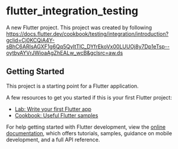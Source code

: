 # flutter_integration_testing

A new Flutter project.
This project was created by following https://docs.flutter.dev/cookbook/testing/integration/introduction?gclid=Cj0KCQiA4Y-sBhC6ARIsAGXF1g6Qq5QyItTlC_DYfrEkoVx00LUUOj8y7Dp1eTsp--oytbyAYVrJWioaAgZhEALw_wcB&gclsrc=aw.ds

## Getting Started

This project is a starting point for a Flutter application.

A few resources to get you started if this is your first Flutter project:

- [Lab: Write your first Flutter app](https://docs.flutter.dev/get-started/codelab)
- [Cookbook: Useful Flutter samples](https://docs.flutter.dev/cookbook)

For help getting started with Flutter development, view the
[online documentation](https://docs.flutter.dev/), which offers tutorials,
samples, guidance on mobile development, and a full API reference.
